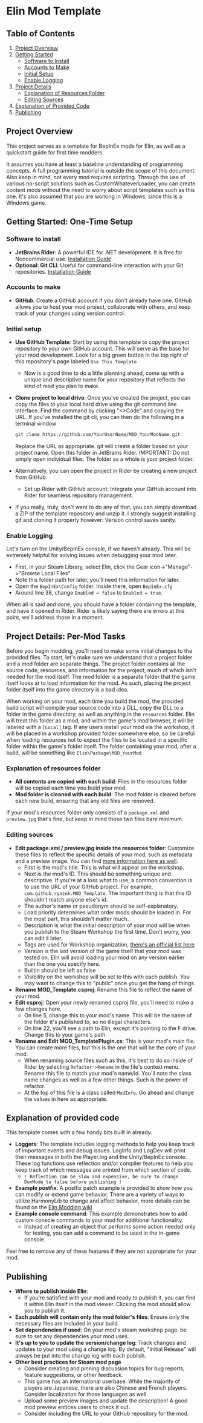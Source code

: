 
# Elin Mod Template

## Table of Contents

1. [Project Overview](#project-overview)
2. [Getting Started](#getting-started-one-time-setup)
    - [Software to Install](#software-to-install)
    - [Accounts to Make](#accounts-to-make)
    - [Initial Setup](#initial-setup)
    - [Enable Logging](#enable-logging)
3. [Project Details](#project-details-per-mod-tasks)
    - [Explanation of Resources Folder](#explanation-of-resources-folder)
    - [Editing Sources](#editing-sources)
4. [Explanation of Provided Code](#explanation-of-provided-code)
5. [Publishing](#publishing)

## Project Overview

This project serves as a template for BepInEx mods for Elin, as well as a quickstart guide for first time modders.

It assumes you have at least a baseline understanding of programming concepts.  A full programming tutorial is outside the scope of this document.  Also keep in mind, not every mod requires scripting.  Through the use of various no-script solutions such as CustomWhateverLoader, you can create content mods without the need to worry about script templates such as this one.  It's also assumed that you are working in Windows, since this is a Windows game.

## Getting Started: One-Time Setup

### Software to install
  * **JetBrains Rider**: A powerful IDE for .NET development. It is free for Noncommercial use.  [Installation Guide](https://www.jetbrains.com/help/rider/Installation_guide.html)
  * **Optional: Git CLI**: Useful for command-line interaction with your Git repositories.  [Installation Guide](https://github.com/git-guides/install-git)

### Accounts to make
  * **GitHub**: Create a GitHub account if you don't already have one. GitHub allows you to host your mod project, collaborate with others, and keep track of your changes using version control.

### Initial setup
  * **Use GitHub Template**: Start by using this template to copy the project repository to your own GitHub account. This will serve as the base for your mod development. Look for a big green button in the top right of this repository's page labeled ``Use This Template``
    * Now is a good time to do a little planning ahead, come up with a unique and descriptive name for your repository that reflects the kind of mod you plan to make.
  * **Clone project to local drive**: Once you've created the project, you can copy the files to your local hard drive using the git command line interface.  Find the command by clicking "<>Code" and copying the URL.  If you've installed the git cli, you can then do the following in a terminal window 
    ```sh
    git clone https://github.com/YourUserName/MOD_YourModName.git
    ``` 
    Replace the URL as appropriate.  git will create a folder based on your project name.  Open this folder in JetBrains Rider.  IMPORTANT: Do not simply open individual files.  The folder as a whole is your project folder.
    
  * Alternatively, you can open the project in Rider by creating a new project from GitHub.
    * Set up Rider with GitHub account: Integrate your GitHub account into Rider for seamless repository management.

  * If you really, truly, don't want to do any of that, you can simply download a ZIP of the template repository and unzip it.  I strongly suggest installing git and cloning it properly however: Version control saves sanity.

### Enable Logging
Let's turn on the Unity/BepInEx console, if we haven't already.  This will be extremely helpful for solving issues when debugging your mod later.
  * First, in your Steam Library, select Elin, click the Gear icon->"Manage"->"Browse Local Files".
  * Note this folder path for later, you'll need this information for later.
  * Open the ```BepInEx\Config``` folder.  Inside there, open ``BepInEx.cfg``
  * Around line 38, change ``Enabled = false`` to ``Enabled = true``.

When all is said and done, you should have a folder containing the template, and have it opened in Rider.  Rider is likely saying there are errors at this point, we'll address those in a moment.

## Project Details: Per-Mod Tasks
Before you begin modding, you'll need to make some initial changes to the provided files.  To start, let's make sure we understand that a project folder and a mod folder are separate things.  The project folder contains all the source code, resources, and information for the project, much of which isn't needed for the mod itself.  The mod folder is a separate folder that the game itself looks at to load information for the mod.  As such, placing the project folder itself into the game directory is a bad idea.

When working on your mod, each time you build the mod, the provided build script will compile your source code into a DLL, copy the DLL to a folder in the game directory, as well as anything in the ``resources`` folder.  Elin will treat this folder as a mod, and within the game's mod browser, it will be labeled with a ``[Local]`` tag.  If any users install your mod via the workshop, it will be placed in a workshop provided folder somewhere else, so be careful when loading resources not to expect the files to be located in a specific folder within the game's folder itself. The folder containing your mod, after a build, will be something like ``Elin\Package\MOD_YourMod``

### Explanation of resources folder
  * **All contents are copied with each build**: Files in the resources folder will be copied each time you build your mod.
  * **Mod folder is cleaned with each build**: The mod folder is cleared before each new build, ensuring that any old files are removed.

If your mod's resources folder only consists of a ``package.xml`` and ``preview.jpg`` that's fine, but keep in mind those two files bare minimum.

### Editing sources
  * **Edit package.xml / preview.jpg inside the resources folder**: Customize these files to reflect the specific details of your mod, such as metadata and a preview image. You can find [more information here as well](https://elin-modding-resources.github.io/Elin.Docs/articles/2_Getting%20Started/basic_mod#writing-package-xml).
    * First is the mod's title.  This is what will appear on the workshop.
    * Next is the mod's ID.  This should be something unique and descriptive. If you're at a loss what to use, a common convention is to use the URL of your GitHub project.  For example, ``com.github.ryozuk.MOD_Template``. The important thing is that this ID shouldn't match anyone else's id.
    * The author's name or pseudonym should be self-explanatory.
    * Load priority determines what order mods should be loaded in.  For the most part, this shouldn't matter much.
    * Description is what the initial description of your mod will be when you publish to the Steam Workshop the first time.  Don't worry, you can edit it later.
    * Tags are used for Workshop organization, [there's an official list here](https://docs.google.com/document/u/2/d/e/2PACX-1vR7MjQ_5hAmavFB8iMW6xm7vSYJg_g8I1s8KtvjBO-N_zNATnsmdmyQsmxQ8z9yEpZxNoc-TTdZm8so/pub)
    * Version is the last version of the game itself that your mod was tested on.  Elin will avoid loading your mod on any version earlier than the one you specify here.
    * Builtin should be left as false
    * Visibility on the workshop will be set to this with each publish.  You may want to change this to "public" once you get the hang of things. 
  * **Rename MOD_Template.csproj**: Rename this file to reflect the name of your mod.
  * **Edit csproj**: Open your newly renamed csproj file, you'll need to make a few changes here. 
    * On line 5, change  this to your mod's name.  This will be the name of the folder it's published to, so no illegal characters.
    * On line 22, you'll see a path to Elin, except it's pointing to the F drive.  Change this to your game's path.
  * **Rename and Edit MOD_TemplatePlugin.cs**: This is your mod's main file.  You can create more files, but this is the one that will be the core of your mod.
    * When renaming source files such as this, it's best to do so inside of Rider by selecting ``Refactor->Rename`` in the file's context menu.  Rename this file to match your mod's name/id.  You'll note the class name changes as well as a few other things.  Such is the power of refactor.
    * At the top of this file is a class called ``ModInfo``.  Go ahead and change the values in here as appropriate.

## Explanation of provided code
This template comes with a few handy bits built in already.
  * **Loggers**: The template includes logging methods to help you keep track of important events and debug issues.  LogInfo and LogDev will print their messages in both the Player.log and the Unity/BepInEx console.  These log functions use reflection and/or compiler features to help you keep track of which messages are printed from which section of code.
    * ``! Reflection can be slow and expensive, be sure to change DevMode to false before publishing !``
  * **Example postfix**: A postfix patch example is provided to show how you can modify or extend game behavior.  There are a variety of ways to utilize HarmonyLib to change and affect behavior, more details can be found on the [Elin Modding wiki](https://elin-modding-resources.github.io/Elin.Docs/)
  * **Example console command**: This example demonstrates how to add custom console commands to your mod for additional functionality.
    * Instead of creating an object that performs some action needed only for testing, you can add a command to be used in the in-game console.

Feel free to remove any of these features if they are not appropriate for your mod.

## Publishing
  * **Where to publish inside Elin**:
    * If you're satisfied with your mod and ready to publish it, you can find it within Elin itself in the mod viewer.  Clicking the mod should allow you to publish it.
  * **Each publish will contain only the mod folder's files**: Ensure only the necessary files are included in your build.
  * **Set dependencies if used**: On your mod's steam workshop page, be sure to set any dependencies your mod uses.
  * **It's up to you to update the version/change log**: Track changes and updates to your mod using a change log.  By default, "Initial Release" will always be put into the change log with each publish.
  * **Other best practices for Steam mod page**
    * Consider creating and pinning discussion topics for bug reports, feature suggestions, or other feedback.
    * This game has an international userbase.  While the majority of players are Japanese, there are also Chinese and French players.  Consider localization for those languages as well.
    * Upload some preview images and update the description!  A good mod preview entices users to check it out.
    * Consider including the URL to your GitHub repository for the mod.
